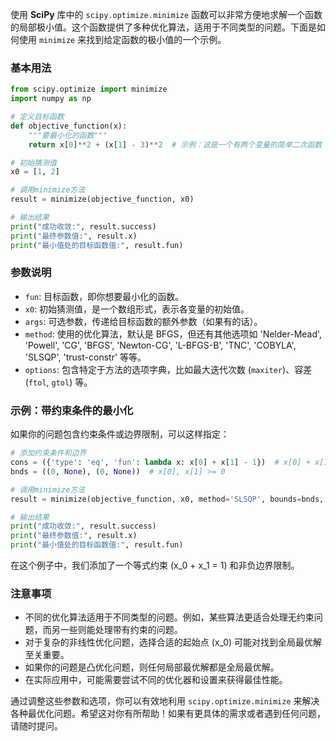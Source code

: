 使用 **SciPy** 库中的 `scipy.optimize.minimize` 函数可以非常方便地求解一个函数的局部极小值。这个函数提供了多种优化算法，适用于不同类型的问题。下面是如何使用 `minimize` 来找到给定函数的极小值的一个示例。

### 基本用法

```python
from scipy.optimize import minimize
import numpy as np

# 定义目标函数
def objective_function(x):
    """要最小化的函数"""
    return x[0]**2 + (x[1] - 3)**2  # 示例：这是一个有两个变量的简单二次函数

# 初始猜测值
x0 = [1, 2]

# 调用minimize方法
result = minimize(objective_function, x0)

# 输出结果
print("成功收敛:", result.success)
print("最终参数值:", result.x)
print("最小值处的目标函数值:", result.fun)
```

### 参数说明

- `fun`: 目标函数，即你想要最小化的函数。
- `x0`: 初始猜测值，是一个数组形式，表示各变量的初始值。
- `args`: 可选参数，传递给目标函数的额外参数（如果有的话）。
- `method`: 使用的优化算法，默认是 BFGS，但还有其他选项如 'Nelder-Mead', 'Powell', 'CG', 'BFGS', 'Newton-CG', 'L-BFGS-B', 'TNC', 'COBYLA', 'SLSQP', 'trust-constr' 等等。
- `options`: 包含特定于方法的选项字典，比如最大迭代次数 (`maxiter`)、容差 (`ftol`, `gtol`) 等。

### 示例：带约束条件的最小化

如果你的问题包含约束条件或边界限制，可以这样指定：

```python
# 添加约束条件和边界
cons = ({'type': 'eq', 'fun': lambda x: x[0] + x[1] - 1})  # x[0] + x[1] = 1
bnds = ((0, None), (0, None))  # x[0], x[1] >= 0

# 调用minimize方法
result = minimize(objective_function, x0, method='SLSQP', bounds=bnds, constraints=cons)

# 输出结果
print("成功收敛:", result.success)
print("最终参数值:", result.x)
print("最小值处的目标函数值:", result.fun)
```

在这个例子中，我们添加了一个等式约束 \(x_0 + x_1 = 1\) 和非负边界限制。

### 注意事项

- 不同的优化算法适用于不同类型的问题。例如，某些算法更适合处理无约束问题，而另一些则能处理带有约束的问题。
- 对于复杂的非线性优化问题，选择合适的起始点 \(x_0\) 可能对找到全局最优解至关重要。
- 如果你的问题是凸优化问题，则任何局部最优解都是全局最优解。
- 在实际应用中，可能需要尝试不同的优化器和设置来获得最佳性能。

通过调整这些参数和选项，你可以有效地利用 `scipy.optimize.minimize` 来解决各种最优化问题。希望这对你有所帮助！如果有更具体的需求或者遇到任何问题，请随时提问。